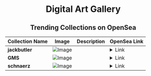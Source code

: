<div align="center">

# Digital Art Gallery

## Trending Collections on OpenSea

| Collection Name                       | Image                                                                                     | Description                       | OpenSea Link                                                                                          |
|---------------------------------------|-------------------------------------------------------------------------------------------|-----------------------------------|--------------------------------------------------------------------------------------------------------|
| **jackbutler** | ![Image](https://i.seadn.io/s/raw/files/7cdc654f04787178e9d6326e4fcbf0c8.jpg?w=500&auto=format?w=200&auto=format) |  | <details><summary>Link</summary>[jackbutler](https://opensea.io/collection/jackbutler)</details> |
| **GMS** | ![Image](https://i.seadn.io/s/raw/files/6006f721af1ef153b9bfffc838c30988.jpg?w=500&auto=format?w=200&auto=format) |  | <details><summary>Link</summary>[GMS](https://opensea.io/collection/gms-26)</details> |
| **schnaerz** | ![Image](https://i.seadn.io/s/raw/files/e26b52b2b9348a371232deef0652af08.jpg?w=500&auto=format?w=200&auto=format) |  | <details><summary>Link</summary>[schnaerz](https://opensea.io/collection/schnaerz)</details> |

</div>